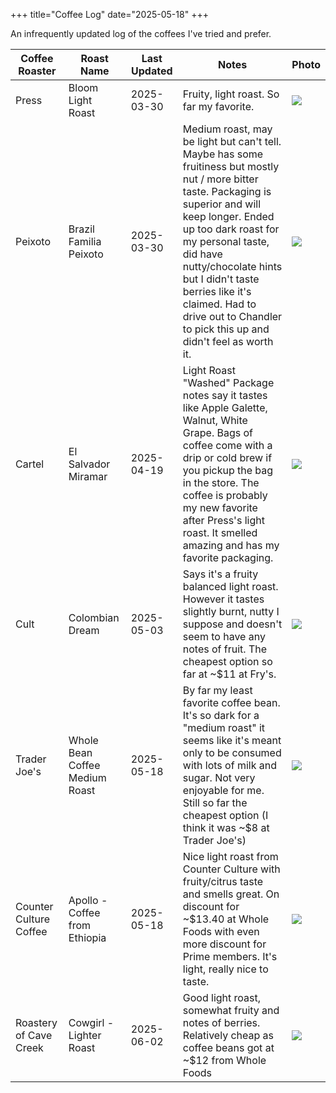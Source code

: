 +++
title="Coffee Log"
date="2025-05-18"
+++

An infrequently updated log of the coffees I've tried and prefer.


| Coffee Roaster         | Roast Name             | Last Updated | Notes                                                                                                                                                                                                                                                                                                                                                      | Photo                                                                   |
| ---------------------- | ------------------------------ | ------------ | ---------------------------------------------------------------------------------------------------------------------------------------------------------------------------------------------------------------------------------------------------------------------------------------------------------------------------------------------------------- | ----------------------------------------------------------------------- |
| Press                  | Bloom Light Roast              | 2025-03-30   | Fruity, light roast. So far my favorite.                                                                                                                                                                                                                                                                                                                   | ![](/posts/press-bloom.png)                     |
| Peixoto                | Brazil Familia Peixoto         | 2025-03-30   | Medium roast, may be light but can't tell. Maybe has some fruitiness but mostly nut / more bitter taste. Packaging is superior and will keep longer. Ended up too dark roast for my personal taste, did have nutty/chocolate hints but I didn't taste berries like it's claimed. Had to drive out to Chandler to pick this up and didn't feel as worth it. | ![](/posts/peixoto.png)  |
| Cartel                 | El Salvador Miramar            | 2025-04-19   | Light Roast "Washed" Package notes say it tastes like Apple Galette, Walnut, White Grape. Bags of coffee come with a drip or cold brew if you pickup the bag in the store. The coffee is probably my new favorite after Press's light roast. It smelled amazing and has my favorite packaging.                                                             | ![](/posts/cartel.png) |
| Cult                   | Colombian Dream                | 2025-05-03   | Says it's a fruity balanced light roast. However it tastes slightly burnt, nutty I suppose and doesn't seem to have any notes of fruit. The cheapest option so far at ~$11 at Fry's.                                                                                                                                                                       | ![](/posts/cult.png)                            |
| Trader Joe's           | Whole Bean Coffee Medium Roast | 2025-05-18   | By far my least favorite coffee bean. It's so dark for a "medium roast" it seems like it's meant only to be consumed with lots of milk and sugar. Not very enjoyable for me. Still so far the cheapest option (I think it was ~$8 at Trader Joe's)                                                                                                         | ![](/posts/tj.png)                        |
| Counter Culture Coffee | Apollo - Coffee from Ethiopia  | 2025-05-18   | Nice light roast from Counter Culture with fruity/citrus taste and smells great. On discount for ~$13.40 at Whole Foods with even more discount for Prime members. It's light, really nice to taste.                                                                                                                                                       | ![](/posts/counter-culture.png)                          |
| Roastery of Cave Creek | Cowgirl - Lighter Roast        | 2025-06-02   | Good light roast, somewhat fruity and notes of berries. Relatively cheap as coffee beans got at ~$12 from Whole Foods                                                                                                                                                                                                                                      | ![](/posts/roc2.png)                                    |

